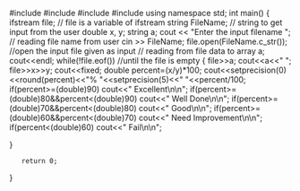 #include<iostream>
#include<fstream>
#include<cmath>
#include<iomanip>
using namespace std;
int main()
{
   ifstream file; // file is a variable of ifstream
   string FileName; // string to get input from the user
        double x, y;
        string a;
cout << "Enter the input filename "; // reading file name from user
cin >> FileName;
file.open(FileName.c_str()); //open the input file given as input
// reading from file data to array a;
   cout<<endl;
while(!file.eof()) //until the file is empty
{
file>>a;
cout<<a<<" ";
file>>x>>y;
cout<<fixed;
double percent=(x/y)*100;
cout<<setprecision(0)<<round(percent)<<"% "<<setprecision(5)<<" "<<percent/100;
if(percent>=(double)90)
cout<<" Excellent\n\n";
if(percent>=(double)80&&percent<(double)90)
    cout<<" Well Done\n\n";
if(percent>=(double)70&&percent<(double)80)
cout<<" Good\n\n";
if(percent>=(double)60&&percent<(double)70)
cout<<" Need Improvement\n\n";
if(percent<(double)60)
cout<<" Fail\n\n";

}
  
       return 0;
}
